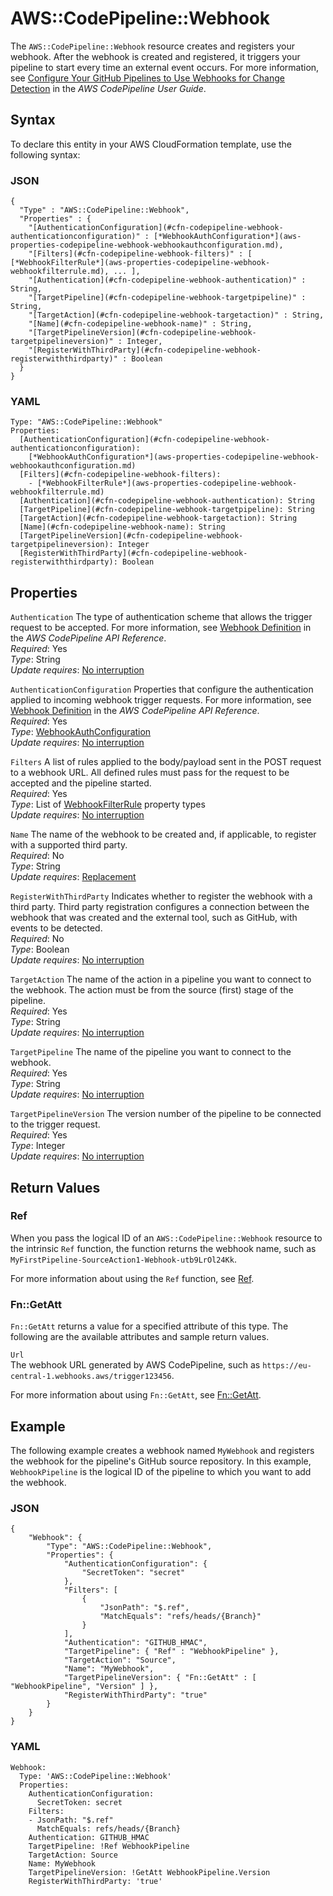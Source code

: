 # AWS::CodePipeline::Webhook<a name="aws-resource-codepipeline-webhook"></a>

The `AWS::CodePipeline::Webhook` resource creates and registers your webhook\. After the webhook is created and registered, it triggers your pipeline to start every time an external event occurs\. For more information, see [Configure Your GitHub Pipelines to Use Webhooks for Change Detection](https://docs.aws.amazon.com/codepipeline/latest/userguide/pipelines-webhooks-migration.html) in the *AWS CodePipeline User Guide*\.

## Syntax<a name="aws-resource-codepipeline-webhook-syntax"></a>

To declare this entity in your AWS CloudFormation template, use the following syntax:

### JSON<a name="aws-resource-codepipeline-webhook-syntax.json"></a>

```
{
  "Type" : "AWS::CodePipeline::Webhook",
  "Properties" : {
    "[AuthenticationConfiguration](#cfn-codepipeline-webhook-authenticationconfiguration)" : [*WebhookAuthConfiguration*](aws-properties-codepipeline-webhook-webhookauthconfiguration.md),
    "[Filters](#cfn-codepipeline-webhook-filters)" : [ [*WebhookFilterRule*](aws-properties-codepipeline-webhook-webhookfilterrule.md), ... ],
    "[Authentication](#cfn-codepipeline-webhook-authentication)" : String,
    "[TargetPipeline](#cfn-codepipeline-webhook-targetpipeline)" : String,
    "[TargetAction](#cfn-codepipeline-webhook-targetaction)" : String,
    "[Name](#cfn-codepipeline-webhook-name)" : String,
    "[TargetPipelineVersion](#cfn-codepipeline-webhook-targetpipelineversion)" : Integer,
    "[RegisterWithThirdParty](#cfn-codepipeline-webhook-registerwiththirdparty)" : Boolean
  }
}
```

### YAML<a name="aws-resource-codepipeline-webhook-syntax.yaml"></a>

```
Type: "AWS::CodePipeline::Webhook"
Properties:
  [AuthenticationConfiguration](#cfn-codepipeline-webhook-authenticationconfiguration):
    [*WebhookAuthConfiguration*](aws-properties-codepipeline-webhook-webhookauthconfiguration.md)
  [Filters](#cfn-codepipeline-webhook-filters): 
    - [*WebhookFilterRule*](aws-properties-codepipeline-webhook-webhookfilterrule.md)
  [Authentication](#cfn-codepipeline-webhook-authentication): String
  [TargetPipeline](#cfn-codepipeline-webhook-targetpipeline): String
  [TargetAction](#cfn-codepipeline-webhook-targetaction): String
  [Name](#cfn-codepipeline-webhook-name): String
  [TargetPipelineVersion](#cfn-codepipeline-webhook-targetpipelineversion): Integer
  [RegisterWithThirdParty](#cfn-codepipeline-webhook-registerwiththirdparty): Boolean
```

## Properties<a name="aws-resource-codepipeline-webhook-properties"></a>

`Authentication`  <a name="cfn-codepipeline-webhook-authentication"></a>
The type of authentication scheme that allows the trigger request to be accepted\. For more information, see [Webhook Definition](https://docs.aws.amazon.com/codepipeline/latest/APIReference/API_WebhookDefinition.html) in the *AWS CodePipeline API Reference*\.  
 *Required*: Yes  
 *Type*: String  
 *Update requires*: [No interruption](using-cfn-updating-stacks-update-behaviors.md#update-no-interrupt) 

`AuthenticationConfiguration`  <a name="cfn-codepipeline-webhook-authenticationconfiguration"></a>
Properties that configure the authentication applied to incoming webhook trigger requests\. For more information, see [Webhook Definition](https://docs.aws.amazon.com/codepipeline/latest/APIReference/API_WebhookDefinition.html) in the *AWS CodePipeline API Reference*\.  
 *Required*: Yes  
 *Type*: [WebhookAuthConfiguration](aws-properties-codepipeline-webhook-webhookauthconfiguration.md)  
 *Update requires*: [No interruption](using-cfn-updating-stacks-update-behaviors.md#update-no-interrupt) 

`Filters`  <a name="cfn-codepipeline-webhook-filters"></a>
A list of rules applied to the body/payload sent in the POST request to a webhook URL\. All defined rules must pass for the request to be accepted and the pipeline started\.  
 *Required*: Yes  
 *Type*: List of [WebhookFilterRule](aws-properties-codepipeline-webhook-webhookfilterrule.md) property types  
 *Update requires*: [No interruption](using-cfn-updating-stacks-update-behaviors.md#update-no-interrupt) 

`Name`  <a name="cfn-codepipeline-webhook-name"></a>
The name of the webhook to be created and, if applicable, to register with a supported third party\.  
 *Required*: No  
 *Type*: String  
 *Update requires*: [Replacement](using-cfn-updating-stacks-update-behaviors.md#update-replacement) 

`RegisterWithThirdParty`  <a name="cfn-codepipeline-webhook-registerwiththirdparty"></a>
Indicates whether to register the webhook with a third party\. Third party registration configures a connection between the webhook that was created and the external tool, such as GitHub, with events to be detected\.  
 *Required*: No  
 *Type*: Boolean  
 *Update requires*: [No interruption](using-cfn-updating-stacks-update-behaviors.md#update-no-interrupt) 

`TargetAction`  <a name="cfn-codepipeline-webhook-targetaction"></a>
The name of the action in a pipeline you want to connect to the webhook\. The action must be from the source \(first\) stage of the pipeline\.  
 *Required*: Yes  
 *Type*: String  
 *Update requires*: [No interruption](using-cfn-updating-stacks-update-behaviors.md#update-no-interrupt) 

`TargetPipeline`  <a name="cfn-codepipeline-webhook-targetpipeline"></a>
The name of the pipeline you want to connect to the webhook\.  
 *Required*: Yes  
 *Type*: String  
 *Update requires*: [No interruption](using-cfn-updating-stacks-update-behaviors.md#update-no-interrupt) 

`TargetPipelineVersion`  <a name="cfn-codepipeline-webhook-targetpipelineversion"></a>
The version number of the pipeline to be connected to the trigger request\.  
 *Required*: Yes  
 *Type*: Integer  
 *Update requires*: [No interruption](using-cfn-updating-stacks-update-behaviors.md#update-no-interrupt) 

## Return Values<a name="aws-resource-codepipeline-webhook-returnvalues"></a>

### Ref<a name="aws-resource-codepipeline-webhook-ref"></a>

When you pass the logical ID of an `AWS::CodePipeline::Webhook` resource to the intrinsic `Ref` function, the function returns the webhook name, such as `MyFirstPipeline-SourceAction1-Webhook-utb9LrOl24Kk`\.

For more information about using the `Ref` function, see [Ref](intrinsic-function-reference-ref.md)\. 

### Fn::GetAtt<a name="aws-resource-codepipeline-webhook-getatt"></a>

 `Fn::GetAtt` returns a value for a specified attribute of this type\. The following are the available attributes and sample return values\. 

`Url`  
The webhook URL generated by AWS CodePipeline, such as `https://eu-central-1.webhooks.aws/trigger123456`\. 

For more information about using `Fn::GetAtt`, see [Fn::GetAtt](intrinsic-function-reference-getatt.md)\. 

## Example<a name="aws-resource-codepipeline-webhook-example1"></a>

The following example creates a webhook named `MyWebhook` and registers the webhook for the pipeline's GitHub source repository\. In this example, `WebhookPipeline` is the logical ID of the pipeline to which you want to add the webhook\.

### JSON<a name="aws-resource-codepipeline-webhook-example1.json"></a>

```
{
    "Webhook": {
        "Type": "AWS::CodePipeline::Webhook",
        "Properties": {
            "AuthenticationConfiguration": {
                "SecretToken": "secret"
            },
            "Filters": [
                {
                    "JsonPath": "$.ref",
                    "MatchEquals": "refs/heads/{Branch}"
                }
            ],
            "Authentication": "GITHUB_HMAC",
            "TargetPipeline": { "Ref" : "WebhookPipeline" },
            "TargetAction": "Source",
            "Name": "MyWebhook",
            "TargetPipelineVersion": { "Fn::GetAtt" : [ "WebhookPipeline", "Version" ] },
            "RegisterWithThirdParty": "true"
        }
    }
}
```

### YAML<a name="aws-resource-codepipeline-webhook-example1.yaml"></a>

```
Webhook:
  Type: 'AWS::CodePipeline::Webhook'
  Properties:
    AuthenticationConfiguration:
      SecretToken: secret
    Filters:
    - JsonPath: "$.ref"
      MatchEquals: refs/heads/{Branch}
    Authentication: GITHUB_HMAC
    TargetPipeline: !Ref WebhookPipeline
    TargetAction: Source
    Name: MyWebhook
    TargetPipelineVersion: !GetAtt WebhookPipeline.Version
    RegisterWithThirdParty: 'true'
```